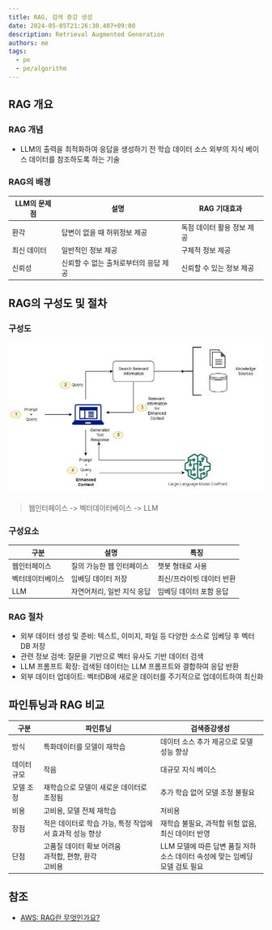 ```yaml
---
title: RAG, 검색 증강 생성
date: 2024-05-05T21:26:38.407+09:00
description: Retrieval Augmented Generation
authors: me
tags:
  - pe
  - pe/algorithm
---
```


## RAG 개요

### RAG 개념

- LLM의 출력을 최적화하여 응답을 생성하기 전 학습 데이터 소스 외부의 지식 베이스 데이터를 참조하도록 하는 기술

### RAG의 배경

| LLM의 문제점 | 설명                                  | RAG 기대효과               |
| ------------ | ------------------------------------- | -------------------------- |
| 환각         | 답변이 없을 때 허위정보 제공          | 독점 데이터 활용 정보 제공 |
| 최신 데이터  | 일반적인 정보 제공                    | 구체적 정보 제공           |
| 신뢰성       | 신뢰할 수 없는 출처로부터의 응답 제공 | 신뢰할 수 있는 정보 제공   |

## RAG의 구성도 및 절차

### 구성도

![rag](/img/pe/rag.webp)

> 웹인터페이스 -> 벡터데이터베이스 -> LLM

### 구성요소

| 구분             | 설명                       | 특징                      |
| ---------------- | -------------------------- | ------------------------- |
| 웹인터페이스     | 질의 가능한 웹 인터페이스  | 챗봇 형태로 사용          |
| 벡터데이터베이스 | 임베딩 데이터 저장         | 최신/프라이빗 데이터 반환 |
| LLM              | 자연어처리, 일반 지식 응답 | 임베딩 데이터 포함 응답   |

### RAG 절차

- 외부 데이터 생성 및 준비: 텍스트, 이미지, 파일 등 다양한 소스로 임베딩 후 벡터DB 저장
- 관련 정보 검색: 질문을 기반으로 벡터 유사도 기반 데이터 검색
- LLM 프롬프트 확장: 검색된 데이터는 LLM 프롬프트와 결합하여 응답 반환
- 외부 데이터 업데이트: 벡터DB에 새로운 데이터를 주기적으로 업데이트하여 최신화

## 파인튜닝과 RAG 비교

| 구분        | 파인튜닝                                                    | 검색증강생성                                                                     |
| ----------- | ----------------------------------------------------------- | -------------------------------------------------------------------------------- |
| 방식        | 특화데이터를 모델이 재학습                                  | 데이터 소스 추가 제공으로 모델 성능 향상                                         |
| 데이터 규모 | 작음                                                        | 대규모 지식 베이스                                                               |
| 모델 조정   | 재학습으로 모델이 새로운 데이터로 조정됨                    | 추가 학습 없어 모델 조정 불필요                                                  |
| 비용        | 고비용, 모델 전체 재학습                                    | 저비용                                                                           |
| 장점        | 적은 데이터로 학습 가능, 특정 작업에서 효과적 성능 향상     | 재학습 불필요, 과적합 위험 없음, 최신 데이터 반영                                |
| 단점        | 고품질 데이터 확보 어려움<br/>과적합, 편향, 환각<br/>고비용 | LLM 모델에 따른 답변 품질 저하<br/>소스 데이터 속성에 맞는 임베딩 모델 검토 필요 |

## 참조

- [AWS: RAG란 무엇인가요?](https://aws.amazon.com/ko/what-is/retrieval-augmented-generation/)
